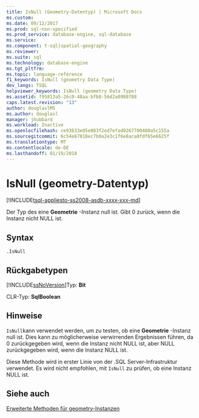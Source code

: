 ```yaml
---
title: IsNull (Geometry-Datentyp) | Microsoft Docs
ms.custom: 
ms.date: 09/12/2017
ms.prod: sql-non-specified
ms.prod_service: database-engine, sql-database
ms.service: 
ms.component: t-sql|spatial-geography
ms.reviewer: 
ms.suite: sql
ms.technology: database-engine
ms.tgt_pltfrm: 
ms.topic: language-reference
f1_keywords: IsNull (geometry Data Type)
dev_langs: TSQL
helpviewer_keywords: IsNull (geometry Data Type)
ms.assetid: f95813a5-26c0-48aa-bfb8-56d2a0980788
caps.latest.revision: "13"
author: douglaslMS
ms.author: douglasl
manager: jhubbard
ms.workload: Inactive
ms.openlocfilehash: ce93833e05e083f2ed7efad0267700480a5c155a
ms.sourcegitcommit: 6c54e67818ec7b0a2e3c1f6e8aca0fdf65e6625f
ms.translationtype: MT
ms.contentlocale: de-DE
ms.lasthandoff: 01/19/2018
---
```

# <a name="isnull-geometry-data-type"></a>IsNull (geometry-Datentyp)
[!INCLUDE[tsql-appliesto-ss2008-asdb-xxxx-xxx-md](../../includes/tsql-appliesto-ss2008-asdb-xxxx-xxx-md.md)]

Der Typ des eine **Geometrie** -Instanz null ist. Gibt 0 zurück, wenn die Instanz nicht NULL ist.
  
## <a name="syntax"></a>Syntax  
  
```  
.IsNull  
```  
  
## <a name="return-types"></a>Rückgabetypen  
 [!INCLUDE[ssNoVersion](../../includes/ssnoversion-md.md)]Typ: **Bit**  
  
 CLR-Typ: **SqlBoolean**  
  
## <a name="remarks"></a>Hinweise  
 `IsNull`kann verwendet werden, um zu testen, ob eine **Geometrie** -Instanz null ist. Dies kann zu möglicherweise verwirrenden Ergebnissen führen, da 0 zurückgegeben wird, wenn die Instanz nicht NULL ist, aber NULL zurückgegeben wird, wenn die Instanz NULL ist.  
  
 Diese Methode wird in erster Linie von der .SQL Server-Infrastruktur verwendet. Es wird nicht empfohlen, mit `IsNull` zu prüfen, ob eine Instanz NULL ist.  
  

## <a name="see-also"></a>Siehe auch  
 [Erweiterte Methoden für geometry-Instanzen](../../t-sql/spatial-geometry/extended-methods-on-geometry-instances.md)  
  
  

